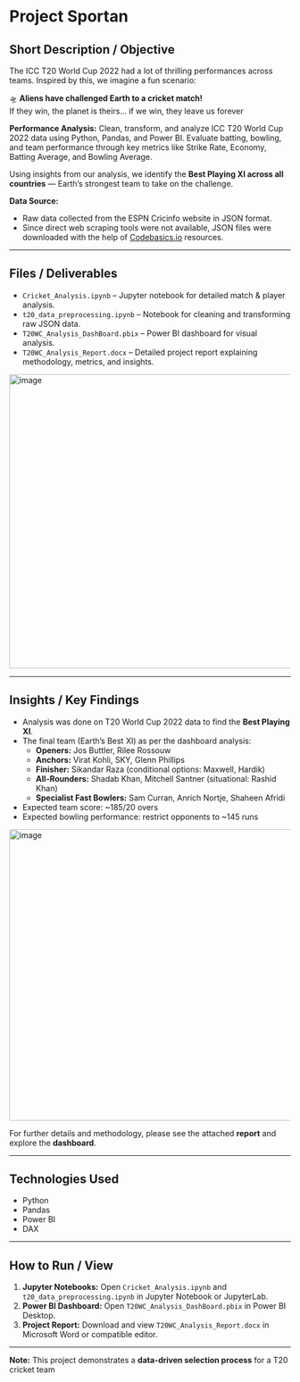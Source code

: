 # Project Sportan

## Short Description / Objective
The ICC T20 World Cup 2022 had a lot of thrilling performances across teams. Inspired by this, we imagine a fun scenario:  

🛸 **Aliens have challenged Earth to a cricket match!**  
If they win, the planet is theirs… if we win, they leave us forever

**Performance Analysis:** Clean, transform, and analyze ICC T20 World Cup 2022 data using Python, Pandas, and Power BI. Evaluate batting, bowling, and team performance through key metrics like Strike Rate, Economy, Batting Average, and Bowling Average.  

Using insights from our analysis, we identify the **Best Playing XI across all countries** — Earth’s strongest team to take on the challenge.

**Data Source:**  
- Raw data collected from the ESPN Cricinfo website in JSON format.  
- Since direct web scraping tools were not available, JSON files were downloaded with the help of [Codebasics.io](https://codebasics.io/) resources.

---

## Files / Deliverables
- `Cricket_Analysis.ipynb` – Jupyter notebook for detailed match & player analysis.  
- `t20_data_preprocessing.ipynb` – Notebook for cleaning and transforming raw JSON data.  
- `T20WC_Analysis_DashBoard.pbix` – Power BI dashboard for visual analysis.  
- `T20WC_Analysis_Report.docx` – Detailed project report explaining methodology, metrics, and insights.  

<img width="930" height="527" alt="image" src="https://github.com/user-attachments/assets/5d6714a9-d9f6-4556-a96f-3e639bed17d6" />

---

## Insights / Key Findings
- Analysis was done on T20 World Cup 2022 data to find the **Best Playing XI**.  
- The final team (Earth’s Best XI) as per the dashboard analysis:  
  - **Openers:** Jos Buttler, Rilee Rossouw  
  - **Anchors:** Virat Kohli, SKY, Glenn Phillips  
  - **Finisher:** Sikandar Raza (conditional options: Maxwell, Hardik)  
  - **All-Rounders:** Shadab Khan, Mitchell Santner (situational: Rashid Khan)  
  - **Specialist Fast Bowlers:** Sam Curran, Anrich Nortje, Shaheen Afridi  
- Expected team score: ~185/20 overs  
- Expected bowling performance: restrict opponents to ~145 runs

<img width="931" height="522" alt="image" src="https://github.com/user-attachments/assets/27bc2224-a96e-4f9a-af2b-eeeb0ba9a46f" />



For further details and methodology, please see the attached **report** and explore the **dashboard**.

---

## Technologies Used
- Python  
- Pandas  
- Power BI  
- DAX  

---

## How to Run / View
1. **Jupyter Notebooks:** Open `Cricket_Analysis.ipynb` and `t20_data_preprocessing.ipynb` in Jupyter Notebook or JupyterLab.  
2. **Power BI Dashboard:** Open `T20WC_Analysis_DashBoard.pbix` in Power BI Desktop.  
3. **Project Report:** Download and view `T20WC_Analysis_Report.docx` in Microsoft Word or compatible editor.

---

**Note:** This project demonstrates a **data-driven selection process** for a T20 cricket team
